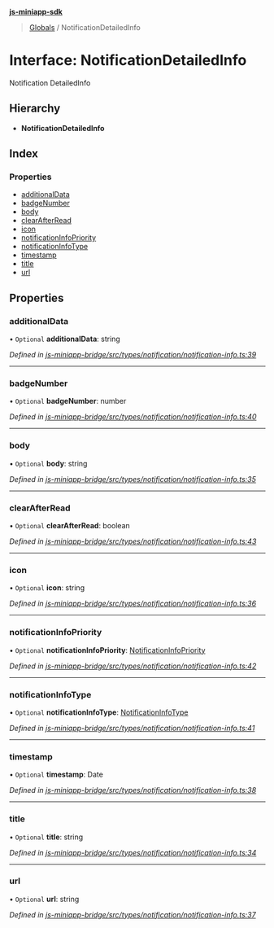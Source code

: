 **[js-miniapp-sdk](../README.md)**

> [Globals](../README.md) / NotificationDetailedInfo

# Interface: NotificationDetailedInfo

Notification DetailedInfo

## Hierarchy

* **NotificationDetailedInfo**

## Index

### Properties

* [additionalData](notificationdetailedinfo.md#additionaldata)
* [badgeNumber](notificationdetailedinfo.md#badgenumber)
* [body](notificationdetailedinfo.md#body)
* [clearAfterRead](notificationdetailedinfo.md#clearafterread)
* [icon](notificationdetailedinfo.md#icon)
* [notificationInfoPriority](notificationdetailedinfo.md#notificationinfopriority)
* [notificationInfoType](notificationdetailedinfo.md#notificationinfotype)
* [timestamp](notificationdetailedinfo.md#timestamp)
* [title](notificationdetailedinfo.md#title)
* [url](notificationdetailedinfo.md#url)

## Properties

### additionalData

• `Optional` **additionalData**: string

*Defined in [js-miniapp-bridge/src/types/notification/notification-info.ts:39](https://github.com/rakutentech/js-miniapp/blob/4741025/js-miniapp-bridge/src/types/notification/notification-info.ts#L39)*

___

### badgeNumber

• `Optional` **badgeNumber**: number

*Defined in [js-miniapp-bridge/src/types/notification/notification-info.ts:40](https://github.com/rakutentech/js-miniapp/blob/4741025/js-miniapp-bridge/src/types/notification/notification-info.ts#L40)*

___

### body

• `Optional` **body**: string

*Defined in [js-miniapp-bridge/src/types/notification/notification-info.ts:35](https://github.com/rakutentech/js-miniapp/blob/4741025/js-miniapp-bridge/src/types/notification/notification-info.ts#L35)*

___

### clearAfterRead

• `Optional` **clearAfterRead**: boolean

*Defined in [js-miniapp-bridge/src/types/notification/notification-info.ts:43](https://github.com/rakutentech/js-miniapp/blob/4741025/js-miniapp-bridge/src/types/notification/notification-info.ts#L43)*

___

### icon

• `Optional` **icon**: string

*Defined in [js-miniapp-bridge/src/types/notification/notification-info.ts:36](https://github.com/rakutentech/js-miniapp/blob/4741025/js-miniapp-bridge/src/types/notification/notification-info.ts#L36)*

___

### notificationInfoPriority

• `Optional` **notificationInfoPriority**: [NotificationInfoPriority](../enums/notificationinfopriority.md)

*Defined in [js-miniapp-bridge/src/types/notification/notification-info.ts:42](https://github.com/rakutentech/js-miniapp/blob/4741025/js-miniapp-bridge/src/types/notification/notification-info.ts#L42)*

___

### notificationInfoType

• `Optional` **notificationInfoType**: [NotificationInfoType](../enums/notificationinfotype.md)

*Defined in [js-miniapp-bridge/src/types/notification/notification-info.ts:41](https://github.com/rakutentech/js-miniapp/blob/4741025/js-miniapp-bridge/src/types/notification/notification-info.ts#L41)*

___

### timestamp

• `Optional` **timestamp**: Date

*Defined in [js-miniapp-bridge/src/types/notification/notification-info.ts:38](https://github.com/rakutentech/js-miniapp/blob/4741025/js-miniapp-bridge/src/types/notification/notification-info.ts#L38)*

___

### title

• `Optional` **title**: string

*Defined in [js-miniapp-bridge/src/types/notification/notification-info.ts:34](https://github.com/rakutentech/js-miniapp/blob/4741025/js-miniapp-bridge/src/types/notification/notification-info.ts#L34)*

___

### url

• `Optional` **url**: string

*Defined in [js-miniapp-bridge/src/types/notification/notification-info.ts:37](https://github.com/rakutentech/js-miniapp/blob/4741025/js-miniapp-bridge/src/types/notification/notification-info.ts#L37)*
